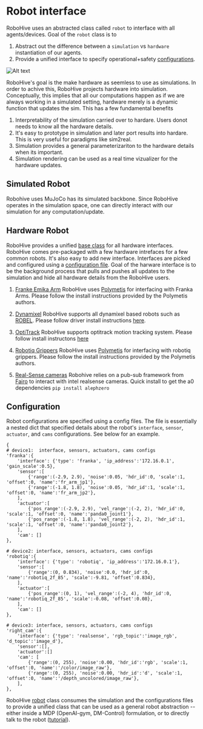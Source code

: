 # Robot interface
RoboHive uses an abstracted class called `robot` to interface with all agents/devices. Goal of the `robot` class is to
1. Abstract out the difference between a `simulation` vs `hardware` instantiation of our agents.
2. Provide a unified interface to specify operational+safety [configurations]().

![Alt text](robohive_robot_overview.png "Optional title")

RoboHive's goal is the make hardware as seemless to use as simulations. In order to achive this, RoboHive projects hardware into simulation. Conceptually, this implies that all our computations happen as if we are always working in a simulated setting, hardware merely is a dynamic function that updates the sim. This has a few fundamental benefits
1. Interpretability of the simulation carried over to hardare. Users donot needs to know all the hardware details.
2. It's easy to prototype in simulation and later port results into hardare. This is very useful for paradigms like sim2real.
3. Simulation provides a general parameterizariton to the hardware details when its important.
4. Simulation rendering can be used as a real time vizualizer for the hardware updates.

## Simulated Robot
Robohive uses MuJoCo has its simulated backbone. Since RoboHive operates in the simulation space, one can directly interact with our simulation for any computation/update.

## Hardware Robot
RoboHive provides a unified [base class](hardware_base.py) for all hardware interfaces. RoboHive comes pre-packaged with a few hardware intrefaces for a few common robots. It's also easy to add new interface. Interfaces are picked and configured using a [configuration file](). Goal of the harware interface is to be the background process that pulls and pushes all updates to the simulation and hide all hardware details from the RoboHive users.

1. [Franke Emika Arm](https://www.franka.de/)
RoboHive uses [Polymetis](https://facebookresearch.github.io/fairo/polymetis/) for interfacing with Franka Arms. Please follow the install instructions provided by the Polymetis authors.

2. [Dynamixel](http://www.dynamixel.com/)
RoboHive supports all dynamixel based robots such as [ROBEL](http://roboticsbenchmarks.org/). Please follow driver install instructions [here](https://github.com/vikashplus/dynamixel).

3. [OptiTrack](https://optitrack.com/)
RoboHive supports optitrack motion tracking system. Please follow install instructons [here](https://github.com/vikashplus/OptiTrack)


4. [Robotiq Grippers](https://robotiq.com)
RoboHive uses [Polymetis](https://facebookresearch.github.io/fairo/polymetis/) for interfacing with robotiq grippers. Please follow the install instructions provided by the Polymetis authors.

5. [Real-Sense cameras](https://www.intelrealsense.com/)
Robohive relies on a pub-sub framework from [Fairo](https://github.com/facebookresearch/fairo) to interact with intel realsense cameras. Quick install
to get the a0 dependencies `pip install alephzero`

## Configuration
Robot configurations are specified using a config files. The file is essentially a nested dict that specified details about the robot's `interface`, `sensor`, `actuator`, and `cams` configurations. See below for an example.
```
{
# device1:  interface, sensors, actuators, cams configs
'franka':{
    'interface': {'type': 'franka', 'ip_address':'172.16.0.1', 'gain_scale':0.5},
    'sensor':[
        {'range':(-2.9, 2.9), 'noise':0.05, 'hdr_id':0, 'scale':1, 'offset':0, 'name':'fr_arm_jp1'},
        {'range':(-1.8, 1.8), 'noise':0.05, 'hdr_id':1, 'scale':1, 'offset':0, 'name':'fr_arm_jp2'},
    ],
    'actuator':[
        {'pos_range':(-2.9, 2.9), 'vel_range':(-2, 2), 'hdr_id':0, 'scale':1, 'offset':0, 'name':'panda0_joint1'},
        {'pos_range':(-1.8, 1.8), 'vel_range':(-2, 2), 'hdr_id':1, 'scale':1, 'offset':0, 'name':'panda0_joint2'},
    ],
    'cam': []
},

# device2: interface, sensors, actuators, cams configs
'robotiq':{
    'interface': {'type': 'robotiq', 'ip_address':'172.16.0.1'},
    'sensor':[
        {'range':(0, 0.834), 'noise':0.0, 'hdr_id':0, 'name':'robotiq_2f_85', 'scale':-9.81, 'offset':0.834},
    ],
    'actuator':[
        {'pos_range':(0, 1), 'vel_range':(-2, 4), 'hdr_id':0, 'name':'robotiq_2f_85', 'scale':-0.08, 'offset':0.08},
    ],
    'cam': []
},

# device3: interface, sensors, actuators, cams configs
'right_cam':{
    'interface': {'type': 'realsense', 'rgb_topic':'image_rgb', 'd_topic':'image_d'},
    'sensor':[],
    'actuator':[]
    'cam': [
        {'range':(0, 255), 'noise':0.00, 'hdr_id':'rgb', 'scale':1, 'offset':0, 'name':'/color/image_raw'},
        {'range':(0, 255), 'noise':0.00, 'hdr_id':'d', 'scale':1, 'offset':0, 'name':'/depth_uncolored/image_raw'},
    ],
},
```
RoboHive [robot](robot.py) class consumes the simulation and the configurations files to provide a unified class that can be used as a general robot abstraction -- either inside a MDP (OpenAI-gym, DM-Control) formulation, or to directly talk to the robot ([tutorial](../tutorials/examine_robot.py)).